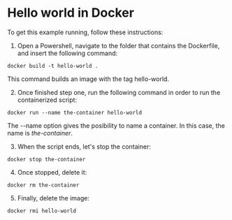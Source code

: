 # Hello world in Docker
To get this example running, follow these instructions:

1. Open a Powershell, navigate to the folder that contains the Dockerfile, and insert the following command:
```
docker build -t hello-world .
```
This command builds an image with the tag hello-world.

2. Once finished step one, run the following command in order to run the containerized script:
```
docker run --name the-container hello-world
```
The --name option gives the posibility to name a container. In this case, the name is *the-container*.

3. When the script ends, let's stop the container:
```
docker stop the-container
```
4. Once stopped, delete it:
```
docker rm the-container
```

5. Finally, delete the image:
```
docker rmi hello-world
```